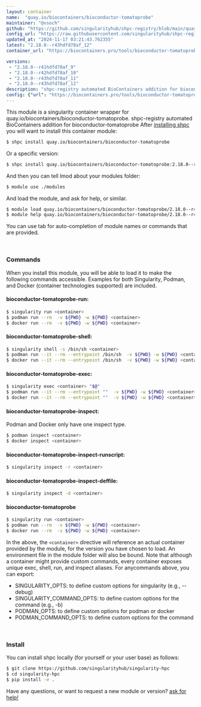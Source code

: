 ```yaml
---
layout: container
name:  "quay.io/biocontainers/bioconductor-tomatoprobe"
maintainer: "@vsoch"
github: "https://github.com/singularityhub/shpc-registry/blob/main/quay.io/biocontainers/bioconductor-tomatoprobe/container.yaml"
config_url: "https://raw.githubusercontent.com/singularityhub/shpc-registry/main/quay.io/biocontainers/bioconductor-tomatoprobe/container.yaml"
updated_at: "2024-11-17 03:21:43.762355"
latest: "2.18.0--r43hdfd78af_12"
container_url: "https://biocontainers.pro/tools/bioconductor-tomatoprobe"

versions:
 - "2.18.0--r41hdfd78af_9"
 - "2.18.0--r42hdfd78af_10"
 - "2.18.0--r43hdfd78af_11"
 - "2.18.0--r43hdfd78af_12"
description: "shpc-registry automated BioContainers addition for bioconductor-tomatoprobe"
config: {"url": "https://biocontainers.pro/tools/bioconductor-tomatoprobe", "maintainer": "@vsoch", "description": "shpc-registry automated BioContainers addition for bioconductor-tomatoprobe", "latest": {"2.18.0--r43hdfd78af_12": "sha256:3ba22d45252305a4519085d9e03e5e826cc197ad9ce521e02060a9e36b1d7ddc"}, "tags": {"2.18.0--r41hdfd78af_9": "sha256:cec0c6d05ce08e195140488df3e609f0e4352f1df8d49896902958eb4931bf3d", "2.18.0--r42hdfd78af_10": "sha256:94b97f635d075b13d27efc5da41304ce1e417d1fbfc481622057a13ce4ff1175", "2.18.0--r43hdfd78af_11": "sha256:c394d2831c51265926985ec2eac7897a287252e4b589da18c14cd837a7e563d0", "2.18.0--r43hdfd78af_12": "sha256:3ba22d45252305a4519085d9e03e5e826cc197ad9ce521e02060a9e36b1d7ddc"}, "docker": "quay.io/biocontainers/bioconductor-tomatoprobe"}
---
```


This module is a singularity container wrapper for quay.io/biocontainers/bioconductor-tomatoprobe.
shpc-registry automated BioContainers addition for bioconductor-tomatoprobe
After [installing shpc](#install) you will want to install this container module:


```bash
$ shpc install quay.io/biocontainers/bioconductor-tomatoprobe
```

Or a specific version:

```bash
$ shpc install quay.io/biocontainers/bioconductor-tomatoprobe:2.18.0--r43hdfd78af_12
```

And then you can tell lmod about your modules folder:

```bash
$ module use ./modules
```

And load the module, and ask for help, or similar.

```bash
$ module load quay.io/biocontainers/bioconductor-tomatoprobe/2.18.0--r43hdfd78af_12
$ module help quay.io/biocontainers/bioconductor-tomatoprobe/2.18.0--r43hdfd78af_12
```

You can use tab for auto-completion of module names or commands that are provided.

<br>

### Commands

When you install this module, you will be able to load it to make the following commands accessible.
Examples for both Singularity, Podman, and Docker (container technologies supported) are included.

#### bioconductor-tomatoprobe-run:

```bash
$ singularity run <container>
$ podman run --rm  -v ${PWD} -w ${PWD} <container>
$ docker run --rm  -v ${PWD} -w ${PWD} <container>
```

#### bioconductor-tomatoprobe-shell:

```bash
$ singularity shell -s /bin/sh <container>
$ podman run --it --rm --entrypoint /bin/sh  -v ${PWD} -w ${PWD} <container>
$ docker run --it --rm --entrypoint /bin/sh  -v ${PWD} -w ${PWD} <container>
```

#### bioconductor-tomatoprobe-exec:

```bash
$ singularity exec <container> "$@"
$ podman run --it --rm --entrypoint ""  -v ${PWD} -w ${PWD} <container> "$@"
$ docker run --it --rm --entrypoint ""  -v ${PWD} -w ${PWD} <container> "$@"
```

#### bioconductor-tomatoprobe-inspect:

Podman and Docker only have one inspect type.

```bash
$ podman inspect <container>
$ docker inspect <container>
```

#### bioconductor-tomatoprobe-inspect-runscript:

```bash
$ singularity inspect -r <container>
```

#### bioconductor-tomatoprobe-inspect-deffile:

```bash
$ singularity inspect -d <container>
```



#### bioconductor-tomatoprobe

```bash
$ singularity run <container>
$ podman run --rm  -v ${PWD} -w ${PWD} <container>
$ docker run --rm  -v ${PWD} -w ${PWD} <container>
```


In the above, the `<container>` directive will reference an actual container provided
by the module, for the version you have chosen to load. An environment file in the
module folder will also be bound. Note that although a container
might provide custom commands, every container exposes unique exec, shell, run, and
inspect aliases. For anycommands above, you can export:

 - SINGULARITY_OPTS: to define custom options for singularity (e.g., --debug)
 - SINGULARITY_COMMAND_OPTS: to define custom options for the command (e.g., -b)
 - PODMAN_OPTS: to define custom options for podman or docker
 - PODMAN_COMMAND_OPTS: to define custom options for the command

<br>

### Install

You can install shpc locally (for yourself or your user base) as follows:

```bash
$ git clone https://github.com/singularityhub/singularity-hpc
$ cd singularity-hpc
$ pip install -e .
```

Have any questions, or want to request a new module or version? [ask for help!](https://github.com/singularityhub/singularity-hpc/issues)